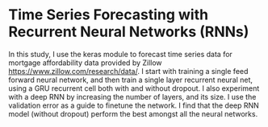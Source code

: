 # Time Series Forecasting with Recurrent Neural Networks (RNNs)
In this study, I use the keras module to forecast time series data for mortgage affordability data provided by Zillow https://www.zillow.com/research/data/. I start with training a single feed forward neural network, and then train a single layer recurrent neural net, using a GRU recurrent cell both with and without dropout. I also experiment with a deep RNN by increasing the number of layers, and its size. I use the validation error as a guide to finetune the network. I find that the deep RNN model (without dropout) perform the best amongst all the neural networks.
